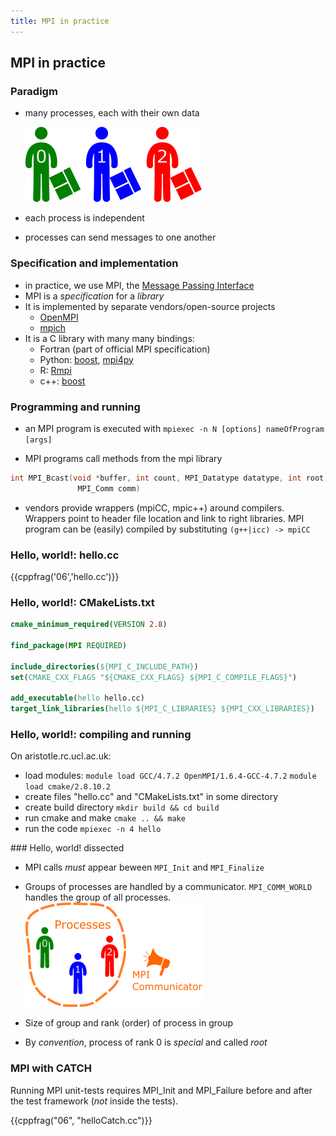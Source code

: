 ```yaml
---
title: MPI in practice
---
```


## MPI in practice

### Paradigm

* many processes, each with their own data

    ![](session06/figures/many.png)

* each process is independent
* processes can send messages to one another


### Specification and implementation

* in practice, we use MPI, the [Message Passing Interface](http://en.wikipedia.org/wiki/Message_Passing_Interface)
* MPI is a *specification* for a *library*
* It is implemented by separate vendors/open-source projects
     - [OpenMPI](http://www.open-mpi.org/)
     - [mpich](http://www.mpich.org/)
* It is a C library with many many bindings:
     - Fortran (part of official MPI specification)
     - Python: [boost](http://www.boost.org/doc/libs/1_55_0/doc/html/mpi/python.html), [mpi4py](http://mpi4py.scipy.org/)
     - R: [Rmpi](http://cran.r-project.org/web/packages/Rmpi/index.html)
     - c++: [boost](http://www.boost.org/doc/libs/1_57_0/doc/html/mpi.html)

### Programming and running

* an MPI program is executed with ``mpiexec -n N [options] nameOfProgram [args]``

* MPI programs call methods from the mpi library

``` cpp
int MPI_Bcast(void *buffer, int count, MPI_Datatype datatype, int root,
               MPI_Comm comm)
```


* vendors provide wrappers (mpiCC, mpic++) around compilers.
  Wrappers point to header file location and link to right libraries.
  MPI program can be (easily) compiled by substituting ``(g++|icc) -> mpiCC``

### Hello, world!: hello.cc

{{cppfrag('06','hello.cc')}}

### Hello, world!: CMakeLists.txt

``` CMake
cmake_minimum_required(VERSION 2.8)

find_package(MPI REQUIRED)

include_directories(${MPI_C_INCLUDE_PATH})
set(CMAKE_CXX_FLAGS "${CMAKE_CXX_FLAGS} ${MPI_C_COMPILE_FLAGS}")

add_executable(hello hello.cc)
target_link_libraries(hello ${MPI_C_LIBRARIES} ${MPI_CXX_LIBRARIES})
```

### Hello, world!: compiling and running

On aristotle.rc.ucl.ac.uk:

- load modules:
  ``module load GCC/4.7.2 OpenMPI/1.6.4-GCC-4.7.2``
  ``module load cmake/2.8.10.2``
- create files "hello.cc" and "CMakeLists.txt" in some directory
- create build directory ``mkdir build && cd build``
- run cmake and make ``cmake .. && make``
- run the code ``mpiexec -n 4 hello``

### Hello, world! dissected

- MPI calls *must* appear beween ``MPI_Init`` and ``MPI_Finalize``
- Groups of processes are handled by a communicator. `MPI_COMM_WORLD` handles
    the group of all processes.
    ![](session06/figures/world.png)

- Size of group and rank (order) of process in group
- By *convention*, process of rank 0 is *special* and called *root*

### MPI with CATCH

Running MPI unit-tests requires MPI_Init and MPI_Failure before and after the
test framework (*not* inside the tests).

{{cppfrag("06", "helloCatch.cc")}}
